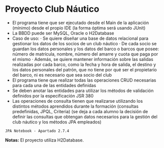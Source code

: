 # Proyecto Club Náutico

- El programa tiene que ser ejecutado desde el Main de la aplicación (mínimo) desde el propio IDE (la forma óptima será usando JUnit) 
- La BBDD puede ser MySQL, Oracle o H2Database 
- Caso de uso: 
· Se quiere diseñar una base de datos relacional para gestionar los datos de los socios de un club náutico 
· De cada socio se guardan los datos personales y los datos del barco o barcos que posee: número de matrícula, nombre, número del amarre y cuota que paga por el mismo 
· Además, se quiere mantener información sobre las salidas realizadas por cada barco, como la fecha y hora de salida, el destino y los datos personales del patrón, que no tiene por qué ser el propietario del barco, ni es necesario que sea socio del club 
- El programa tiene que realizar todas las operaciones CRUD necesarias para cada una de las entidades definidas 
- Se deben anotar las entidades para utilizar los métodos de validación definidos por la especificación JSR 380 
- Las operaciones de consulta tienen que realizarse utilizando los distintos métodos aprendidos durante la formación (consultas predefinidas, JPQL, Criteria) (se deja a cada alumno la decisión de definir las consultas que obtengan datos necesarios para la gestión del club náutico y los métodos JPA empleados) 

`JPA Notebook - Apartado 2.7.4`

**Notas:** El proyecto utiliza H2Database.
